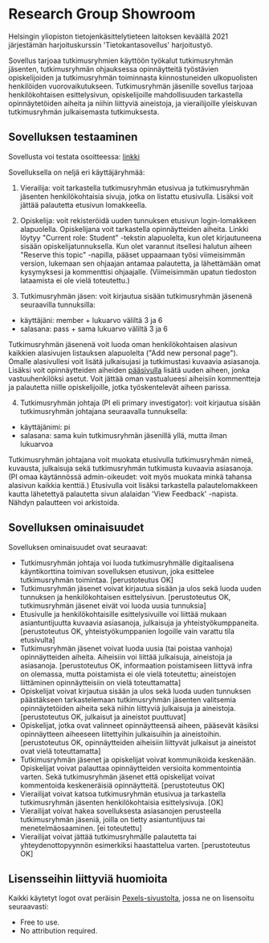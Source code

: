 # Research Group Showroom

Helsingin yliopiston tietojenkäsittelytieteen laitoksen keväällä 2021 järjestämän harjoituskurssin 'Tietokantasovellus' harjoitustyö.

Sovellus tarjoaa tutkimusryhmien käyttöön työkalut tutkimusryhmän jäsenten, tutkimusryhmän ohjauksessa opinnäytteitä työstävien opiskelijoiden ja tutkimusryhmän toiminnasta kiinnostuneiden ulkopuolisten henkilöiden vuorovaikutukseen. Tutkimusryhmän jäsenille sovellus tarjoaa henkilökohtaisen esittelysivun, opiskelijoille mahdollisuuden tarkastella opinnäytetöiden aiheita ja niihin liittyviä aineistoja, ja vierailijoille yleiskuvan tutkimusryhmän julkaisemasta tutkimuksesta.

## Sovelluksen testaaminen

Sovellusta voi testata osoitteessa: [linkki](http://resgshowroom.herokuapp.com/)

Sovelluksella on neljä eri käyttäjäryhmää:

1. Vierailija: voit tarkastella tutkimusryhmän etusivua ja tutkimusryhmän jäsenten henkilökohtaisia sivuja, jotka on listattu etusivulla. Lisäksi voit jättää palautetta etusivun lomakkeella.

2. Opiskelija: voit rekisteröidä uuden tunnuksen etusivun login-lomakkeen alapuolella. Opiskelijana voit tarkastella opinnäytteiden aiheita. Linkki löytyy "Current role: Student" -tekstin alapuolelta, kun olet kirjautuneena sisään opiskelijatunnuksella. Kun olet varannut itsellesi halutun aiheen "Reserve this topic" -napilla, pääset uppaamaan työsi viimeisimmän version, lukemaan sen ohjaajan antamaa palautetta, ja lähettämään omat kysymyksesi ja kommenttisi ohjaajalle. (Viimeisimmän upatun tiedoston lataamista ei ole vielä toteutettu.)

3. Tutkimusryhmän jäsen: voit kirjautua sisään tutkimusryhmän jäsenenä seuraavilla tunnuksilla:
* käyttäjäni: member + lukuarvo väliltä 3 ja 6
* salasana: pass + sama lukuarvo väliltä 3 ja 6

Tutkimusryhmän jäsenenä voit luoda oman henkilökohtaisen alasivun kaikkien alasivujen listauksen alapuolelta ("Add new personal page"). Omalle alasivullesi voit lisätä julkaisujasi ja tutkimustasi kuvaavia asiasanoja. Lisäksi voit opinnäytteiden aiheiden [pääsivulla](http://resgshowroom.herokuapp.com/student_topics/0) lisätä uuden aiheen, jonka vastuuhenkilöksi asetut. Voit jättää oman vastualueesi aiheisiin kommentteja ja palautetta niille opiskelijoille, jotka työskentelevät aiheen parissa.

4. Tutkimusryhmän johtaja (PI eli primary investigator): voit kirjautua sisään tutkimusryhmän johtajana seuraavalla tunnuksella:
* käyttäjänimi: pi
* salasana: sama kuin tutkimusryhmän jäsenillä yllä, mutta ilman lukuarvoa

Tutkimusryhmän johtajana voit muokata etusivulla tutkimusryhmän nimeä, kuvausta, julkaisuja sekä tutkimusryhmän tutkimusta kuvaavia asiasanoja. (PI omaa käytännössä admin-oikeudet: voit myös muokata minkä tahansa alasivun kaikkia kenttiä.) Etusivulla voit lisäksi tarkastella palautelomakkeen kautta lähetettyä palautetta sivun alalaidan 'View Feedback' -napista. Nähdyn palautteen voi arkistoida.

## Sovelluksen ominaisuudet

Sovelluksen ominaisuudet ovat seuraavat:

* Tutkimusryhmän johtaja voi luoda tutkimusryhmälle digitaalisena käyntikorttina toimivan sovelluksen etusivun, joka esittelee tutkimusryhmän toimintaa. [perustoteutus OK]
* Tutkimusryhmän jäsenet voivat kirjautua sisään ja ulos sekä luoda uuden tunnuksen ja henkilökohtaisen esittelysivun. [perustoteutus OK, tutkimusryhmän jäsenet eivät voi luoda uusia tunnuksia]
* Etusivulle ja henkilökohtaisille esittelysivuille voi liittää mukaan asiantuntijuutta kuvaavia asiasanoja, julkaisuja ja yhteistyökumppaneita. [perustoteutus OK, yhteistyökumppanien logoille vain varattu tila etusivulta]
* Tutkimusryhmän jäsenet voivat luoda uusia (tai poistaa vanhoja) opinnäytteiden aiheita. Aiheisiin voi liittää julkaisuja, aineistoja ja asiasanoja. [perustoteutus OK, informaation poistamiseen liittyvä infra on olemassa, mutta poistamista ei ole vielä toteutettu; aineistojen liittäminen opinnäytteisiin on vielä toteuttamatta]
* Opiskelijat voivat kirjautua sisään ja ulos sekä luoda uuden tunnuksen päästäkseen tarkastelemaan tutkimusryhmän jäsenten valitsemia opinnäytetöiden aiheita sekä niihin liittyviä julkaisuja ja aineistoja. [perustoteutus OK, julkaisut ja aineistot puuttuvat]
* Opiskelijat, jotka ovat valinneet opinnäytteensä aiheen, pääsevät käsiksi opinnäytteen aiheeseen liitettyihin julkaisuihin ja aineistoihin. [perustoteutus OK, opinnäytteiden aiheisiin liittyvät julkaisut ja aineistot ovat vielä toteuttamatta]
* Tutkimusryhmän jäsenet ja opiskelijat voivat kommunikoida keskenään. Opiskelijat voivat palauttaa opinnäytteiden versioita kommentointia varten. Sekä tutkimusryhmän jäsenet että opiskelijat voivat kommentoida keskeneräisiä opinnäytteitä. [perustoteutus OK]
* Vierailijat voivat katsoa tutkimusryhmän etusivua ja tarkastella tutkimusryhmän jäsenten henkilökohtaisia esittelysivuja. [OK]
* Vierailijat voivat hakea sovelluksesta asiasanojen perusteella tutkimusryhmän jäseniä, joilla on tietty asiantuntijuus tai menetelmäosaaminen. [ei toteutettu]
* Vierailijat voivat jättää tutkimusryhmälle palautetta tai yhteydenottopyynnön esimerkiksi haastattelua varten. [perustoteutus OK]

## Lisensseihin liittyviä huomioita

Kaikki käytetyt logot ovat peräisin [Pexels-sivustolta](https://www.pexels.com/), jossa ne on lisensoitu seuraavasti:

* Free to use.
* No attribution required.
